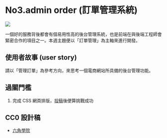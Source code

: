 # No3.admin order (訂單管理系統)

![](https://scontent.ftpe8-4.fna.fbcdn.net/v/t1.0-9/35485112_1952134021472900_4572156655558459392_n.jpg?_nc_cat=0&oh=175b252ba2a8d43ee1840938b4213d55&oe=5BA78AB4)

一個好的服務背後都會有個易用性高的後台管理系統，也是前端在與後端工程師會緊密合作的項目之一。本週主題便以「訂單管理」為主軸來進行開發。

## 使用者故事 (user story)

請以「管理訂單」為參考方向，來思考一個電商網站所具備的後台管理功能。


## 過關門檻
1. 完成 CSS 網頁排版，[投稿](https://docs.google.com/forms/d/e/1FAIpQLSdvlpUYTFUScuJBs-wu9AchBm_S56Unw68BZqEkIz8NyT667g/viewform)後便算挑戰成功

## CC0 設計稿
* [六角學院](https://hexschool.github.io/THE_F2E_Design/week3-admin%20order/)
